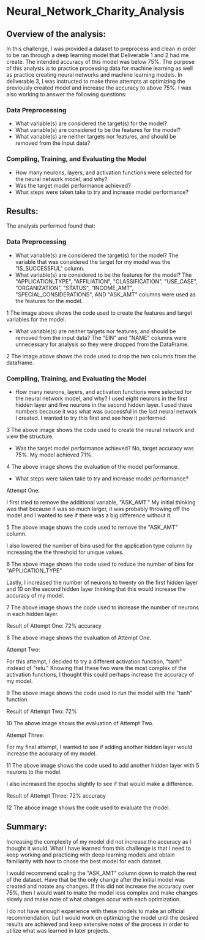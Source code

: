 # Neural_Network_Charity_Analysis

## Overview of the analysis: 

In this challenge, I was provided a dataset to preprocess and clean in order to be ran through a deep learning model that Deliverable 1 and 2 had me create. The intended accuracy of this model was below 75%. The purpose of this analysis is to practice processing data for machine learning as well as practice creating neural networks and machine learning models. In deliverable 3, I was instructed to make three attempts at optimizing the previously created model and increase the accuracy to above 75%. I was also working to answer the following questions:

### Data Preprocessing
- What variable(s) are considered the target(s) for the model?
- What variable(s) are considered to be the features for the model?
- What variable(s) are neither targets nor features, and should be removed from the input data?

### Compiling, Training, and Evaluating the Model
- How many neurons, layers, and activation functions were selected for the neural network model, and why?
- Was the target model performance achieved?
- What steps were taken take to try and increase model performance?


## Results: 
The analysis performed found that:

### Data Preprocessing
- What variable(s) are considered the target(s) for the model?
The variable that was considered the target for my model was the "IS_SUCCESSFUL" column.
- What variable(s) are considered to be the features for the model?
The "APPLICATION_TYPE", "AFFILIATION", "CLASSIFICATION", "USE_CASE", "ORGANIZATION", "STATUS", "INCOME_AMT", "SPECIAL_CONSIDERATIONS", AND "ASK_AMT" columns were used as the features for the model.

1
The image above shows the code used to create the features and target variables for the model.

- What variable(s) are neither targets nor features, and should be removed from the input data?
The "EIN" and "NAME" columns were unnecessary for analysis so they were dropped from the DataFrame.

2
The image above shows the code used to drop the two columns from the dataframe. 

### Compiling, Training, and Evaluating the Model
- How many neurons, layers, and activation functions were selected for the neural network model, and why?
I used eight neurons in the first hidden layer and five neurons in the second hidden layer. I used these numbers because it was what was successful in the last neural network I created. I wanted to try this first and see how it performed.

3
The above image shows the code used to create the neural network and view the structure.

- Was the target model performance achieved?
No, target accuracy was 75%. My model achieved 71%.

4
The above image shows the evaluation of the model performance.
- What steps were taken take to try and increase model performance?

Attempt One:

I first tried to remove the additional variable, "ASK_AMT." My initial thinking was that because it was so much larger, it was probably throwing off the model and I wanted to see if there was a big difference without it. 

5
The above image shows the code used to remove the "ASK_AMT" column.

I also lowered the number of bins used for the application type column by increasing the the threshold for unique values.

6
The above image shows the code used to reduce the number of bins for "APPLICATION_TYPE"

Lastly, I increased the number of neurons to twenty on the first hidden layer and 10 on the second hidden layer thinking that this would increase the accuracy of my model. 

7
The above image shows the code used to increase the number of neurons in each hidden layer.

Result of Attempt One: 72% accuracy

8
The above image shows the evaluation of Attempt One.

Attempt Two:

For this attempt, I decided to try a different activation function, "tanh" instead of "relu." Knowing that these two were the most complex of the activation functions, I thought this could perhaps increase the accuracy of my model.

9
The above image shows the code used to run the model with the "tanh" function.

Result of Attempt Two: 72%

10
The above image shows the evaluation of Attempt Two.

Attempt Three:

For my final attempt, I wanted to see if adding another hidden layer would increase the accuracy of my model.

11
The above image shows the code used to add another hidden layer with 5 neurons to the model.

I also increased the epochs slightly to see if that would make a difference.

Result of Attempt Three: 72% accuracy

12
The aboce image shows the code used to evaluate the model.





## Summary: 
Increasing the complexity of my model did not increase the accuracy as I thought it would. What I have learned from this challenge is that I need to keep working and practicing with deep learning models and obtain familiarity with how to chose the best model for each dataset. 

I would recommend scaling the "ASK_AMT" column down to match the rest of the dataset. Have that be the only change after the initial model was created and notate any changes. If this did not increase the accuracy over 75%, then I would want to make the model less complex and make changes slowly and make note of what changes occur with each optimization. 

I do not have enough experience with these models to make an official recommendation, but I would work on optimizing the model until the desired results are achieved and keep extensive notes of the process in order to utilize what was learned in later projects.